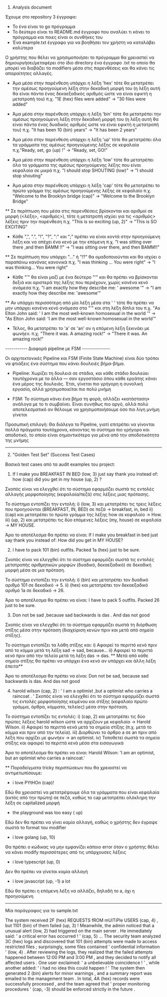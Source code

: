 1. Analysis document

Έχουμε στο repository 3 έγγραφα:
- Το ένα είναι το go πρόγραμμα
- Το δεύτερο είναι το README.md έγγραφο που αναλύει τι κάνει το πρόγραμμα και ποιες
είναι οι συνθήκες του
- Ένα example.txt έγγραφο για να βοηθήσει τον χρήστη να καταλάβει καλύτερα

Ο χρήστης που θέλει να χρησιμοποιήσει το πρόγραμμα θα χρειαστεί να
δημιουργήσει/μεταφέρει στο ίδιο directory ένα
έγγραφο .txt το οποίο θα μπορεί να διαβάζει τα modifiers μέσα στις παρενθέσεις και θα
κάνει τις απαραίτητες αλλαγές.

- Άμα μέσα στην παρένθεση υπάρχει η λέξη 'hex' τότε θα μετατρέπει την αμέσως
προηγούμενη λέξη στην δεκαδική μορφή του (η λέξη αυτή θα είναι πάντα ένας δεκαεξαδικός
αριθμός ώστε να είναι εφικτή η μετατροπή του)
π.χ. "1E (hex) files were added" -> "30 files were added"

- Άμα μέσα στην παρένθεση υπάρχει η λέξη 'bin' τότε θα μετατρέπει την αμέσως
προηγούμενη λέξη στην δεκαδική μορφή του (η λέξη αυτή θα είναι πάντα ένας δυαδικός αριθμός ώστε να είναι εφικτή η μετατροπή του)
π.χ. "It has been 10 (bin) years" -> "It has been 2 years"

- Άμα μέσα στην παρένθεση υπάρχει η λέξη 'up' τότε θα μετατρέπει όλα τα γράμματα της
αμέσως προηγούμενης λέξης σε κεφαλαία
π.χ."Ready, set, go (up) !" -> "Ready, set, GO!"

- Άμα μέσα στην παρένθεση υπάρχει η λέξη 'low' τότε θα μετατρέπει όλα τα γράμματα της
αμέσως προηγούμενης λέξης που είναι κεφαλαία σε μικρά
π.χ. "I should stop SHOUTING (low)" -> "I should stop shouting"

- Άμα μέσα στην παρένθεση υπάρχει η λέξη 'cap' τότε θα μετατρέπει το πρώτο γράμμα της
αμέσως προηγούμενης λέξης σε κεφαλαίο
π.χ. "Welcome to the Brooklyn bridge (cap)" -> "Welcome to the Brooklyn Bridge"

** Σε περίπτωση που μέσα στις παρενθέσεις βρίσκονται και αριθμοί σε
μορφή (<λέξη>, <αριθμός>), τότε η μετατροπή ισχύει για τις <αριθμός> λέξεις
πριν την παρένθεση
π.χ. "This is so exciting (up, 2)" -> "This is SO EXCITING"

- Κάθε ",", ".", "!", "?", ":" και ";" πρέπει να είναι κοντά στην προηγούμενη λέξη και
να απέχει ένα κενό με την επόμενη
π.χ. "I was sitting over there ,and then BAMM !!" -> "I was sitting over there, and then BAMM!!"

** Σε περίπτωση που υπάρχει "..." ή "!?" θα ομαδοποιούνται και θα ισχύει ο παραπάνω
κανόνας κανονικά
π.χ. "I was thinking ... You were right" -> "I was thinking... You were right"

- Κάθε "'" θα είναι μαζί με ένα δεύτερο "'" και θα πρέπει να βρίσκονται δεξιά και αριστερά
της λέξης που περιέχουν, χωρίς κανένα κενό ανάμεσα
π.χ. "I am exactly how they describe me: ' awesome '" -> "I am exactly how they describe me: 'awesome'"

** Αν υπάρχει περισσότερη από μία λέξη μέσα στα ' ' τότε θα πρέπει να μην υπάρχει κανένα
κενό ανάμεσα στα "'" και στη λέξη δίπλα του
π.χ. "As Elton John said: ' I am the most well-known homosexual in the world '" -> "As Elton John said: 'I am the most well-known homosexual in the world'"

- Τέλος, θα μετατρέπει το 'a' σε 'an' αν η επόμενη λέξη ξεκινάει με φωνήεν.
π.χ. "There it was. A amazing rock!" -> "There it was. An amazing rock!"

----------- Διαφορά pipeline με FSM --------------

Οι αρχιτεκτονικές Pipeline και FSM (Finite State Machine) είναι δύο τρόποι να φτιάξεις ένα σύστημα που κάνει δουλειές βήμα-βήμα.

- Pipeline: Χωρίζει τη δουλειά σε στάδια, και κάθε στάδιο δουλεύει ταυτόχρονα με τα άλλα — σαν εργοστάσιο όπου κάθε εργάτης κάνει ένα μέρος της δουλειάς.
Έτσι, γίνεται πιο γρήγορη η συνολική εργασία, αλλά χρησιμοποιείται πιο πολύ μνήμη

- FSM: Το σύστημα κάνει ένα βήμα τη φορά, αλλάζει «κατάσταση» ανάλογα με το τι συμβαίνει. Είναι συνήθως πιο αργό, αλλά πολύ αποτελεσματικό αν θέλουμε να
χρησιμοποιήσουμε όσο πιο λίγη μνήμη γίνεται

Προσωπική επιλογή: Θα διάλεγα το Pipeline, γιατί επιτρέπει να γίνονται πολλά πράγματα ταυτόχρονα, κάνοντας το σύστημα πιο γρήγορο και αποδοτικό, το οποίο είναι
σημαντικότερο για μένα από την αποδοτικότητα της μνήμης

---------------------------------------------------------------------------------------------------------------------------------------------------------------------

2. "Golden Test Set" (Success Test Cases)

Βασικά test cases από τα audit examples του project:

1) If I make you BREAKFAST IN BED (low, 3) just say thank you instead of: how (cap) did you get in my house (up, 2) ?

Σκοπός είναι να ελεγχθεί ότι το σύστημα εφαρμόζει σωστά τις εντολές αλλαγής μορφοποίησης (κεφαλαία/πεζά)
στις λέξεις μιας πρότασης.

Το σύστημα εντοπίζει την εντολή:
i) (low, 3) και μετατρέπει τις τρεις λέξεις που προηγούνται (BREAKFAST, IN, BED) σε πεζά -> breakfast, in, bed
ii) (cap) και μετατρέπει το πρώτο γράμμα της λέξης how σε κεφαλαίο -> How.
iii) (up, 2) και μετατρέπει τις δύο επόμενες λέξεις (my, house) σε κεφαλαία -> MY HOUSE.

Άρα το αποτέλεσμα θα πρέπει να είναι:
If I make you breakfast in bed just say thank you instead of: How did you get in MY HOUSE?

2) I have to pack 101 (bin) outfits. Packed 1a (hex) just to be sure.

Σκοπός είναι να ελεγχθεί ότι το σύστημα εφαρμόζει σωστά τις εντολές μετατροπής
αριθμητικών μορφών (δυαδικό, δεκαεξαδικό) σε δεκαδική μορφή μέσα σε μια πρόταση.

Το σύστημα εντοπίζει την εντολή:
i) (bin) και μετατρέπει τον δυαδικό αριθμό 101 σε δεκαδικό → 5.
ii) (hex) και μετατρέπει τον δεκαεξαδικό αριθμό 1a σε δεκαδικό → 26.

Άρα το αποτέλεσμα θα πρέπει να είναι:
I have to pack 5 outfits. Packed 26 just to be sure.

3) Don not be sad ,because sad backwards is das . And das not good

Σκοπός είναι να ελεγχθεί ότι το σύστημα εφαρμόζει σωστά τη διόρθωση στίξης μέσα
στην πρόταση (διαχείριση κενών πριν και μετά από σημεία στίξης).

Το σύστημα εντοπίζει τα λάθη στίξης και:
i) Αφαιρεί το περιττό κενό πριν από το κόμμα μετά τη λέξη sad → sad, because...
ii) Αφαιρεί το περιττό κενό πριν από την τελεία μετά τη λέξη das → das.
** Μετά από κάθε σημείο στίξης θα πρέπει να υπάρχει ένα κενό αν υπάρχει και άλλη λέξη έπειτα**

Άρα το αποτέλεσμα θα πρέπει να είναι:
Don not be sad, because sad backwards is das. And das not good

4) harold wilson (cap, 2) : ' I am a optimist ,but a optimist who carries a raincoat . '
Σκοπός είναι να ελεγχθεί ότι το σύστημα εφαρμόζει σωστά τις εντολές μορφοποίησης κειμένου
και στίξης (κεφαλαίο πρώτο γράμμα, άρθρα, κόμματα, τελείες) μέσα στην πρόταση.

Το σύστημα εντοπίζει τις εντολές:
i) (cap, 2) και μετατρέπει τις δύο πρώτες λέξεις harold wilson ώστε να αρχίζουν με κεφαλαίο → Harold Wilson.
ii) Αφαιρεί τα περιττά κενά μετά τα σημεία στίξης (π.χ. μετά το κόμμα και πριν από την τελεία).
iii) Διορθώνει το άρθρο a σε an πριν από λέξη που αρχίζει με φωνήεν → an optimist.
iv) Τοποθετεί σωστά τα σημεία στίξης και αφαιρεί τα περιττά κενά μέσα στα εισαγωγικά

Άρα το αποτέλεσμα θα πρέπει να είναι:
Harold Wilson: 'I am an optimist, but an optimist who carries a raincoat.'

** Παραδείγματα tricky περιπτώσεων που θα χρειαστεί να αντιμετωπίσουμε:

- i love PYtHOn (cap)!

Εδώ θα χρειαστεί να μετατρέψουμε όλα τα γράμματα που είναι κεφαλαία (εκτός από την πρώτη)
σε πεζά, καθώς το cap μετατρέπει ολόκληρη την λέξη σε capitalized μορφή

- the playground was too easy ( up)

Εδώ δεν θα πρέπει να γίνει καμία αλλαγή, καθώς ο χρήστης δεν έγραψε σωστά το format του modifier

- i love golang (up, 10)

Θα πρέπει ο κώδικας να μην εμφανίζει κάποιο error όταν ο χρήστης θέλει να κάνει modify
περισσότερες από τις υπάρχουσες λέξεις

- i love typescript (up, 0)

Δεν θα πρέπει να γίνεται καμία αλλαγή

- i love javascript (up, -1) a lot

Εδώ θα πρέπει η επόμενη λέξη να αλλάζει, δηλαδή το a, όχι η προηγούμενη

-------------------------------------------------------------------

Μία παράγραφος για το sample.txt

The system received 2F (hex) REQUESTS fROM mUlTiPle USERS (cap, 4) , but
1101 (bin) of them failed (up, 3) ! Meanwhile, the admin noticed that a
unusual alert (low, 2) had triggered on the main server . He immediately
said: ' a critical error has occurred ! ' (cap, 5) ... The security team
analyzed 3C (hex) logs and discovered that 101 (bin) attempts were made to access
restricted files ; surprisingly, some files contained ' confidential information ' (low, 4) .
After reviewing the logs, they realized that the failed attempts happened between 12:00 PM and 3:00 PM ,
and they decided to notify all affected users . One user exclaimed: ' a unbelievable coincidence ! ' , while another
added: ' i had no idea this could happen ! ' The system then generated 2 (bin) alerts for minor warnings , and a summary
report was emailed to the management team . In total, 4A (hex) records were successfully processed , and the team agreed
that ' proper monitoring procedures ' (cap, -3) should be enforced strictly in the future .
